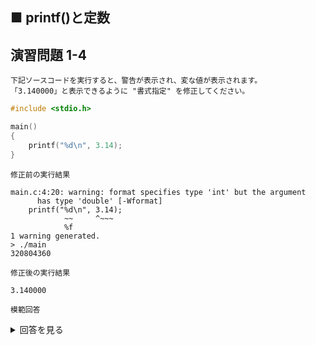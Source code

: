 ## ■ printf()と定数

## 演習問題 1-4

```
下記ソースコードを実行すると、警告が表示され、変な値が表示されます。
「3.140000」と表示できるように "書式指定" を修正してください。
```

```c
#include <stdio.h>

main()
{
    printf("%d\n", 3.14);
}
```

`修正前の実行結果`

```
main.c:4:20: warning: format specifies type 'int' but the argument
      has type 'double' [-Wformat]
    printf("%d\n", 3.14);
            ~~     ^~~~
            %f
1 warning generated.
> ./main
320804360
```

`修正後の実行結果`

```
3.140000
```

`模範回答`
<details>
<summary>回答を見る</summary>

```c
#include <stdio.h>

main()
{
    printf("%f\n", 3.14);
}
```
</details>
